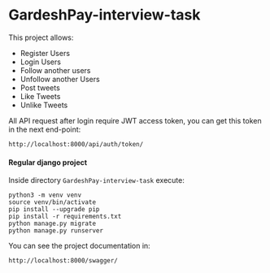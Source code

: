 # GardeshPay-interview-task

This project allows:

- Register Users
- Login Users
- Follow another users
- Unfollow another Users
- Post tweets
- Like Tweets
- Unlike Tweets

All API request after login require JWT access token, you can get this token in the next end-point:

```shell
http://localhost:8000/api/auth/token/
```

#### Regular django project

Inside directory `GardeshPay-interview-task` execute:

```shell
python3 -m venv venv
source venv/bin/activate
pip install --upgrade pip
pip install -r requirements.txt
python manage.py migrate
python manage.py runserver
```

You can see the project documentation in:

```shell
http://localhost:8000/swagger/
```